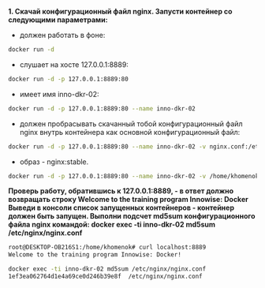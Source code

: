 **1. Скачай конфигурационный файл nginx. Запусти контейнер со следующими параметрами:**
- должен работать в фоне:
```bash
docker run -d
```
- слушает на хосте 127.0.0.1:8889:

```bash
docker run -d -p 127.0.0.1:8889:80
```

- имеет имя inno-dkr-02:

```bash
docker run -d -p 127.0.0.1:8889:80 --name inno-dkr-02
```

- должен пробрасывать скачанный тобой конфигурационный файл nginx внутрь контейнера как основной конфигурационный файл:

```bash
docker run -d -p 127.0.0.1:8889:80 --name inno-dkr-02 -v nginx.conf:/etc/nginx/nginx.conf
```

- образ - nginx:stable.

```bash
docker run -d -p 127.0.0.1:8889:80 --name inno-dkr-02 -v /home/khomenok/nginx.conf:/etc/nginx/nginx.conf nginx:stable
```

**Проверь работу, обратившись к 127.0.0.1:8889, - в ответ должно возвращать строку Welcome to the training program Innowise: Docker Выведи в консоли список запущенных контейнеров - контейнер должен быть запущен. Выполни подсчет md5sum конфигурационного файла nginx командой: docker exec -ti inno-dkr-02 md5sum /etc/nginx/nginx.conf**

```bash
root@DESKTOP-OB216S1:/home/khomenok# curl localhost:8889
Welcome to the training program Innowise: Docker!

docker exec -ti inno-dkr-02 md5sum /etc/nginx/nginx.conf
1ef3ea062764d1e4a69ce0d246b39e8f  /etc/nginx/nginx.conf
```


